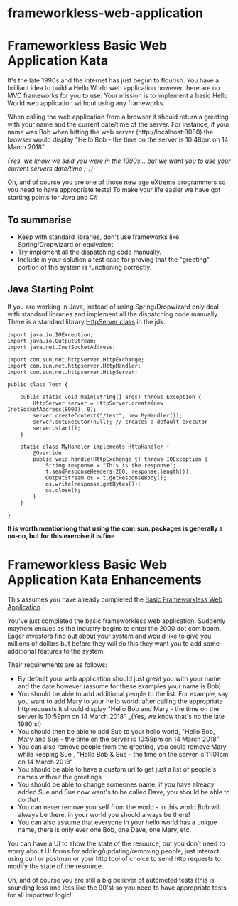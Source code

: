 # frameworkless-web-application
# Frameworkless Basic Web Application Kata

It's the late 1990s and the internet has just begun to flourish. You have a brilliant idea to build a Hello World web application however there are no MVC frameworks for you to use. Your mission is to implement a basic Hello World web application without using any frameworks. 

When calling the web application from a browser it should return a greeting with your name and the current date/time of the server. For instance, if your name was Bob when hitting the web server (http://localhost:8080) the browser would display "Hello Bob - the time on the server is 10:48pm on 14 March 2018" 

_(Yes, we know we said you were in the 1990s... but we want you to use your current servers date/time ;-))_

Oh, and of course you are one of those new age eXtreme programmers so you need to have appropriate tests! To make your life easier we have got starting points for Java and C#  

## To summarise 

* Keep with standard libraries, don't use frameworks like Spring/Dropwizard or equivalent  
* Try implement all the dispatching code manually.  
* Include in your solution a test case for proving that the "greeting" portion of the system is functioning correctly.  

## Java Starting Point

If you are working in Java, instead of using Spring/Dropwizard only deal with standard libraries and implement all the dispatching code manually. There is a standard library [HttpServer class](https://docs.oracle.com/javase/8/docs/jre/api/net/httpserver/spec/com/sun/net/httpserver/HttpServer.html) in the jdk.  

~~~
import java.io.IOException;
import java.io.OutputStream;
import java.net.InetSocketAddress;

import com.sun.net.httpserver.HttpExchange;
import com.sun.net.httpserver.HttpHandler;
import com.sun.net.httpserver.HttpServer;

public class Test {

    public static void main(String[] args) throws Exception {
        HttpServer server = HttpServer.create(new InetSocketAddress(8000), 0);
        server.createContext("/test", new MyHandler());
        server.setExecutor(null); // creates a default executor
        server.start();
    }

    static class MyHandler implements HttpHandler {
        @Override
        public void handle(HttpExchange t) throws IOException {
            String response = "This is the response";
            t.sendResponseHeaders(200, response.length());
            OutputStream os = t.getResponseBody();
            os.write(response.getBytes());
            os.close();
        }
    }

}
~~~

__It is worth mentioniong that using the com.sun. packages is generally a no-no, but for this exercise it is fine__

# Frameworkless Basic Web Application Kata Enhancements 

This assumes you have already completed the [Basic Frameworkless Web Application](https://github.com/MYOB-Technology/General_Developer/blob/master/katas/kata-frameworkless-basic-web-application/kata-frameworkless-basic-web-application.md).

You've just completed the basic frameworkless web application. Suddenly mayhem ensues as the industry begins to enter the 2000 dot com boom. Eager investors find out about your system and would like to give you millions of dollars but before they will do this they want you to add some additional features to the system.

Their requirements are as follows:

* By default your web application should just great you with your name and the date however (assume for these examples your name is Bob)  
* You should be able to add additional people to the list. For example, say you want to add Mary to your hello world, after calling the appropriate http requests it should display "Hello Bob and Mary - the time on the server is 10:59pm on 14 March 2018" _(Yes, we know that's no the late 1990's!)   
* You should then be able to add Sue to your hello world, "Hello Bob, Mary and Sue - the time on the server is 10:59pm on 14 March 2018"    
* You can also remove people from the greeting, you could remove Mary while keeping Sue , "Hello Bob & Sue - the time on the server is 11:01pm on 14 March 2018"  
* You should be able to have a custom url to get just a list of people's names without the greetings  
* You should be able to change someones name, if you have already added Sue and Sue now want's to be called Dave, you should be able to do that.  
* You can never remove yourself from the world - in this world Bob will always be there, in your world you should always be there!   
* You can also assume that everyone in your hello world has a unique name, there is only ever one Bob, one Dave, one Mary, etc.  

You can have a UI to show the state of the resource, but you don’t need to worry about UI forms for adding/updating/removing people, just interact using curl or postman or your http tool of choice to send http requests to modify the state of the resource.

Oh, and of course you are still a big believer of autometed tests (this is sounding less and less like the 90's) so you need to have appropriate tests for all important logic! 
